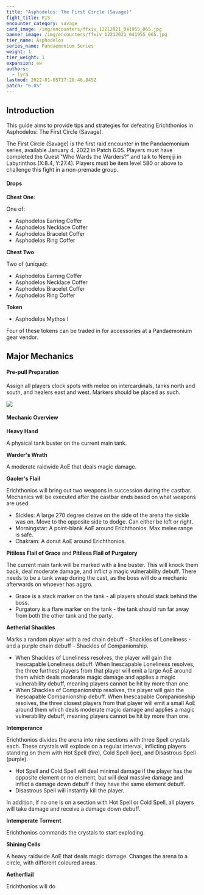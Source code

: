 ```yaml
---
title: "Asphodelos: The First Circle (Savage)"
fight_title: P1S
encounter_category: savage
card_image: /img/encounters/ffxiv_12212021_041955_065.jpg
banner_image: /img/encounters/ffxiv_12212021_041955_065.jpg
tier_name: Asphodelos
series_name: Pandaemonium Series
weight: 1
tier_weight: 1
expansion: ew
authors:
  - lyra
lastmod: 2022-01-05T17:28:46.845Z
patch: "6.05"
---
```

## Introduction

This guide aims to provide tips and strategies for defeating Erichthonios in Asphodelos: The First Circle (Savage).

The First Circle (Savage) is the first raid encounter in the Pandaemonium series, available January 4, 2022 in Patch 6.05. Players must have completed the Quest "Who Wards the Warders?" and talk to Nemjiji in Labyrinthos (X:8.4, Y:27.4). Players must be item level 580 or above to challenge this fight in a non-premade group.

#### Drops

**Chest One**:

One of:

* Asphodelos Earring Coffer
* Asphodelos Necklace Coffer
* Asphodelos Bracelet Coffer
* Asphodelos Ring Coffer

**Chest Two**

Two of (unique):

* Asphodelos Earring Coffer
* Asphodelos Necklace Coffer
* Asphodelos Bracelet Coffer
* Asphodelos Ring Coffer

**Token**

* Asphodelos Mythos I

Four of these tokens can be traded in for accessories at a Pandaemonium gear vendor.

## Major Mechanics

#### Pre-pull Preparation

Assign all players clock spots with melee on intercardinals, tanks north and south, and healers east and west. Markers should be placed as such.

![](https://i.imgur.com/RhuXDUM.jpeg)

#### Mechanic Overview

**Heavy Hand**

A physical tank buster on the current main tank.

**Warder's Wrath**

A moderate raidwide AoE that deals magic damage.

**Gaoler's Flail**

Erichthonios will bring out two weapons in succession during the castbar. Mechanics will be executed after the castbar ends based on what weapons are used.
* Sickles: A large 270 degree cleave on the side of the arena the sickle was on. Move to the opposite side to dodge. Can either be left or right.
* Morningstar: A point-blank AoE around Erichthonios. Max melee range is safe.
* Chakram: A donut AoE around Erichthonios. 

**Pitiless Flail of Grace** and **Pitiless Flail of Purgatory**

The current main tank will be marked with a line buster. This will knock them back, deal moderate damage, and inflict a magic vulnerability debuff. There needs to be a tank swap during the cast, as the boss will do a mechanic afterwards on whoever has aggro.
* Grace is a stack marker on the tank - all players should stack behind the boss.
* Purgatory is a flare marker on the tank - the tank should run far away from both the other tank and the party.

**Aetherial Shackles**

Marks a random player with a red chain debuff - Shackles of Loneliness - and a purple chain debuff - Shackles of Companionship.
* When Shackles of Loneliness resolves, the player will gain the Inescapable Loneliness debuff. When Inescapable Loneliness resolves, the three furthest players from that player will emit a large AoE around them which deals moderate magic damage and applies a magic vulnerability debuff, meaning players cannot be hit by more than one.
* When Shackles of Companionship resolves, the player will gain the Inescapable Companionship debuff. When Inescapable Companionship resolves, the three closest players from that player will emit a small AoE around them which deals moderate magic damage and applies a magic vulnerability debuff, meaning players cannot be hit by more than one.

**Intemperance**

Erichthonios divides the arena into nine sections with three Spell crystals each. These crystals will explode on a regular interval, inflicting players standing on them with Hot Spell (fire), Cold Spell (ice), and Disastrous Spell (purple).
* Hot Spell and Cold Spell will deal minimal damage if the player has the opposite element or no element, but will deal massive damage and inflict a damage down debuff if they have the same element debuff. 
* Disastrous Spell will instantly kill the player.

In addition, if no one is on a section with Hot Spell or Cold Spell, all players will take damage and receive a damage down debuff.

**Intemperate Torment**

Erichthonios commands the crystals to start exploding.

**Shining Cells**

A heavy raidwide AoE that deals magic damage. Changes the arena to a circle, with different coloured areas.

**Aetherflail**

Erichthonios will do 